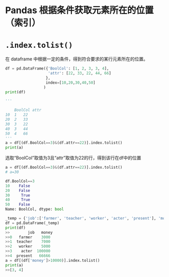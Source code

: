# Pandas 根据条件获取元素所在的位置（索引） 



# `.index.tolist()`

在 dataframe 中根据一定的条件，得到符合要求的某行元素所在的位置。

```python
df = pd.DataFrame({'BoolCol': [1, 2, 3, 3, 4],
                   'attr': [22, 33, 22, 44, 66]
                  },
       			  index=[10,20,30,40,50]
                 )
print(df)

'''

	BoolCol	attr
10	1	22
20	2	33
30	3	22
40	3	44
50	4	66
'''
a = df[(df.BoolCol==3)&(df.attr==22)].index.tolist()
print(a)

```

选取“BoolCol”取值为3且“attr”取值为22的行，得到该行在df中的位置

```python
a = df[(df.BoolCol==3)&(df.attr==22)].index.tolist()
# a=30
```

```python
df.BoolCol==3
10    False
20    False
30     True
40     True
50    False
Name: BoolCol, dtype: bool
```

```python
_temp = {'job':['farmer', 'teacher', 'worker', 'acter', 'present'], 'money':[3000, 7000, 5000, 100000, 66666]}
df = pd.DataFrame(_temp)
print(df)
>>        job   money
>>0   farmer    3000
>>1  teacher    7000
>>2   worker    5000
>>3    acter  100000
>>4  present   66666
a = df[(df['money']>10000)].index.tolist()
print(a)
>>[3, 4]



```


